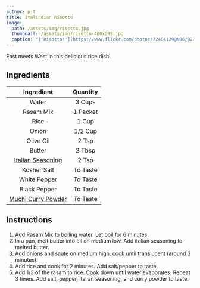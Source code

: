 ```yaml
---
author: pjt
title: Italindian Risotto
image:
  path: /assets/img/risotto.jpg
  thumbnail: /assets/img/risotto-400x299.jpg
  caption: "['Risotto!'](https://www.flickr.com/photos/72404129@N06/8296126847) by [davidbcrowley1991](https://www.flickr.com/photos/72404129@N06) is licensed under [CC BY-NC 2.0](https://creativecommons.org/licenses/by-nc/2.0/?ref=ccsearch&atype=rich)"
---
```


East meets West in this delicious rice dish.

## Ingredients

| Ingredient | Quantity |
|:-:|:-:|
| Water | 3 Cups |
| Rasam Mix | 1 Packet |
| Rice | 1 Cup |
| Onion | 1/2 Cup |
| Olive Oil | 2 Tsp |
| Butter | 2 Tbsp |
| [Italian Seasoning](../seasoning/italian.md) | 2 Tsp |
| Kosher Salt | To Taste |
| White Pepper | To Taste |
| Black Pepper | To Taste |
| [Muchi Curry Powder](../seasoning/muchi-curry.md) | To Taste |

## Instructions

1. Add Rasam Mix to boiling water. Let boil for 6 minutes.
2. In a pan, melt butter into oil on medium low. Add italian seasoning to melted butter.
3. Add onions and saute on medium high, cook until translucent (around 3 minutes).
4. Add rice and cook for 2 minutes. Add salt/pepper to taste.
5. Add 1/3 of the rasam to rice. Cook down until water evaporates. Repeat 3 times. Add salt, pepper, italian seasoning, and curry powder to taste.
